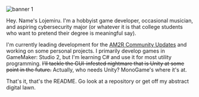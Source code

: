 ![banner 1](https://user-images.githubusercontent.com/33508026/114534410-95b6db80-9c14-11eb-8a16-5ef56fce6656.png)

Hey. Name's Lojemiru. I'm a hobbyist game developer, occasional musician, and aspiring cybersecurity major (or whatever it is that college students who want to pretend their degree is meaningful say).

I'm currently leading development for the [AM2R Community Updates](https://www.github.com/AM2R-Community-Developers) and working on some personal projects. I primarily develop games in GameMaker: Studio 2, but I'm learning C# and use it for most utility programming. ~~I'll tackle the GUI-infested nightmare that is Unity at some point in the future.~~ Actually, who needs Unity? MonoGame's where it's at.

That's it, that's the README. Go look at a repository or get off my abstract digital lawn.
